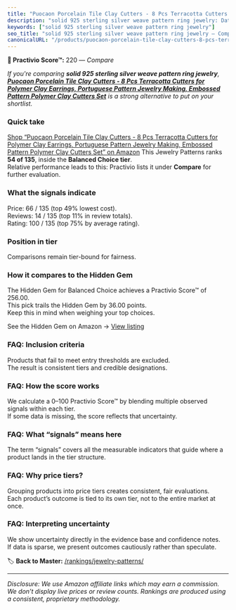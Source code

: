 ```yaml
---
title: "Puocaon Porcelain Tile Clay Cutters - 8 Pcs Terracotta Cutters for Polymer Clay Earrings, Portuguese Pattern Jewelry Making, Embossed Pattern Polymer Clay Cutters Set"
description: "solid 925 sterling silver weave pattern ring jewelry: Data-driven ranking using the Practivio Score™. Positioned by quality, value, demand, findability, moment…"
keywords: ["solid 925 sterling silver weave pattern ring jewelry"]
seo_title: "solid 925 sterling silver weave pattern ring jewelry — Compare (2025)"
canonicalURL: "/products/puocaon-porcelain-tile-clay-cutters-8-pcs-terracotta-cutters-for-polymer-clay-earrings-portuguese-pattern-jewelry-making-embossed-pattern-polymer-clay-cutters-set-B0CPHY4VTT/"
---
```


**🛒 Practivio Score™:** 220 — _Compare_


*If you're comparing **solid 925 sterling silver weave pattern ring jewelry**, **[Puocaon Porcelain Tile Clay Cutters - 8 Pcs Terracotta Cutters for Polymer Clay Earrings, Portuguese Pattern Jewelry Making, Embossed Pattern Polymer Clay Cutters Set](https://www.amazon.com/dp/B0CPHY4VTT?tag=practivio-20)** is a strong alternative to put on your shortlist.*
### Quick take
[Shop “Puocaon Porcelain Tile Clay Cutters - 8 Pcs Terracotta Cutters for Polymer Clay Earrings, Portuguese Pattern Jewelry Making, Embossed Pattern Polymer Clay Cutters Set” on Amazon](https://www.amazon.com/dp/B0CPHY4VTT?tag=practivio-20)
This Jewelry Patterns ranks **54 of 135**, inside the **Balanced Choice tier**.  
Relative performance leads to this: Practivio lists it under **Compare** for further evaluation.

### What the signals indicate
Price: 66 / 135 (top 49% lowest cost).  
Reviews: 14 / 135 (top 11% in review totals).  
Rating: 100 / 135 (top 75% by average rating).  

### Position in tier
Comparisons remain tier-bound for fairness.

### How it compares to the Hidden Gem
The Hidden Gem for Balanced Choice achieves a Practivio Score™ of 256.00.  
This pick trails the Hidden Gem by 36.00 points.  
Keep this in mind when weighing your top choices.  

See the Hidden Gem on Amazon → [View listing](https://www.amazon.com/dp/B00JTTF3KU?tag=practivio-20)

### FAQ: Inclusion criteria
Products that fail to meet entry thresholds are excluded.  
The result is consistent tiers and credible designations.

### FAQ: How the score works
We calculate a 0–100 Practivio Score™ by blending multiple observed signals within each tier.  
If some data is missing, the score reflects that uncertainty.

### FAQ: What “signals” means here
The term “signals” covers all the measurable indicators that guide where a product lands in the tier structure.

### FAQ: Why price tiers?
Grouping products into price tiers creates consistent, fair evaluations.  
Each product’s outcome is tied to its own tier, not to the entire market at once.

### FAQ: Interpreting uncertainty
We show uncertainty directly in the evidence base and confidence notes.  
If data is sparse, we present outcomes cautiously rather than speculate.

<!-- Missing template for Compare/CompareWithinPriceClass -->


🏷️ **Back to Master:** [/rankings/jewelry-patterns/](/rankings/jewelry-patterns/)

---
_Disclosure: We use Amazon affiliate links which may earn a commission. We don’t display live prices or review counts. Rankings are produced using a consistent, proprietary methodology._
